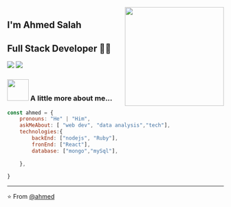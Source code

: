 <img align='right' src="https://media.giphy.com/media/M9gbBd9nbDrOTu1Mqx/giphy.gif" width="230">

##  I'm Ahmed Salah
## Full Stack Developer 👨‍💻

[![](https://img.shields.io/badge/LinkedIn-Ahmed-blue)](https://www.linkedin.com/in/ahmed-salah025566//)
[![](https://img.shields.io/badge/Gmail-ahmedsalah025566%40gmail.com-red)](mailto:ahmedsalah025566@gmail.com)


### <img src="https://media.giphy.com/media/VgCDAzcKvsR6OM0uWg/giphy.gif" width="50"> A little more about me...  

```javascript
const ahmed = {
    pronouns: "He" | "Him",
    askMeAbout: [ "web dev", "data analysis","tech"],
    technologies:{
        backEnd: ["nodejs", "Ruby"],
        fronEnd: ["React"],
        database: ["mongo","mySql"],
        
    },
   
}
```

---
⭐️ From [@ahmed](https://github.com/ahmed025566)
